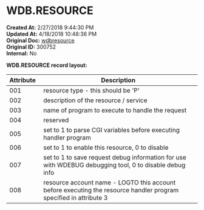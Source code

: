 # WDB.RESOURCE

**Created At:** 2/27/2018 9:44:30 PM  
**Updated At:** 4/18/2018 10:48:36 PM  
**Original Doc:** [wdbresource](https://docs.zumasys.com/36566-mv-connect-api/wdbresource)  
**Original ID:** 300752  
**Internal:** No  


**WDB.RESOURCE record layout:**


| **Attribute** <br> | **Description** <br> |
| --- | --- |
| 001<br> | resource type - this should be 'P'<br> |
| 002<br> | description of the resource / service<br> |
| 003<br> | name of program to execute to handle the request<br> |
| 004<br> | reserved<br> |
| 005<br> | set to 1 to parse CGI variables before executing handler program<br> |
| 006<br> | set to 1 to enable this resource, 0 to disable<br> |
| 007<br> | set to 1 to save request debug information for use with WDEBUG debugging tool, 0 to disable debug info |
| 008<br> | resource account name - LOGTO this account before executing the resource handler program specified in attribute 3<br> |

